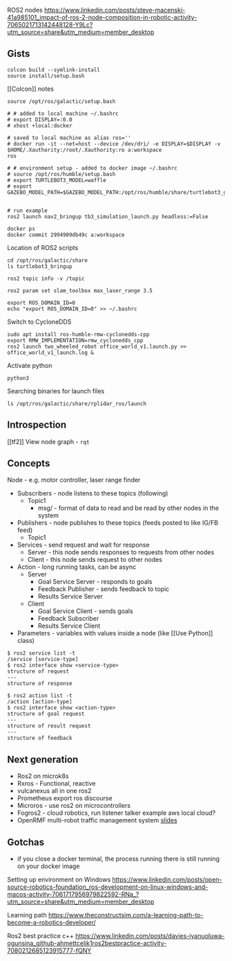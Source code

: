 ROS2 nodes
https://www.linkedin.com/posts/steve-macenski-41a985101_impact-of-ros-2-node-composition-in-robotic-activity-7065021713142448128-Y9Lc?utm_source=share&utm_medium=member_desktop

## Gists
```
colcon build --symlink-install
source install/setup.bash
```
[[Colcon]] notes
```
source /opt/ros/galactic/setup.bash
```

```
# # added to local machine ~/.bashrc
# export DISPLAY=:0.0
# xhost +local:docker

# saved to local machine as alias ros=''
# docker run -it --net=host --device /dev/dri/ -e DISPLAY=$DISPLAY -v $HOME/.Xauthority:/root/.Xauthority:ro a:workspace
ros

# # environment setup - added to docker image ~/.bashrc
# source /opt/ros/humble/setup.bash
# export TURTLEBOT3_MODEL=waffle
# export GAZEBO_MODEL_PATH=$GAZEBO_MODEL_PATH:/opt/ros/humble/share/turtlebot3_gazebo/models


# run example
ros2 launch nav2_bringup tb3_simulation_launch.py headless:=False

docker ps
docker commit 2994909db49c a:workspace
```

Location of ROS2 scripts
```
cd /opt/ros/galactic/share
ls turtlebot3_bringup
```

```
ros2 topic info -v /topic

ros2 param set slam_toolbox max_laser_range 3.5

export ROS_DOMAIN_ID=0
echo "export ROS_DOMAIN_ID=0" >> ~/.bashrc

```

Switch to CycloneDDS
```
sudo apt install ros-humble-rmw-cyclonedds-cpp
export RMW_IMPLEMENTATION=rmw_cyclonedds_cpp
ros2 launch two_wheeled_robot office_world_v1.launch.py >> office_world_v1_launch.log &
```

Activate python
```
python3
```

Searching binaries for launch files
```
ls /opt/ros/galactic/share/rplidar_ros/launch
```
## Introspection
[[tf2]]
View node graph - `rqt`

## Concepts
Node - e.g. motor controller, laser range finder
- Subscribers - node listens to these topics (following)
	- Topic1
		- msg/ - format of data to read and be read by other nodes in the system
- Publishers - node publishes to these topics (feeds posted to like IG/FB feed)
	- Topic1
- Services - send request and wait for response
	- Server - this node sends responses to requests from other nodes
	- Client - this node sends request to other nodes
- Action - long running tasks, can be async
	- Server
		- Goal Service Server - responds to goals
		- Feedback Publisher - sends feedback to topic
		- Results Service Server
	- Client
		- Goal Service Client - sends goals
		- Feedback Subscriber
		- Results Service Client
- Parameters - variables with values inside a node (like [[Use Python]] class)

```
$ ros2 service list -t
/service [service-type]
$ ros2 interface show <service-type>
structure of request
---
structure of response
```

```
$ ros2 action list -t
/action [action-type]
$ ros2 interface show <action-type>
structure of goal request
---
structure of result request
---
structure of feedback
```


## Next generation
* Ros2 on microk8s
* Rxros - Functional, reactive
* vulcanexus all in one ros2
* Prometheus export ros discourse
* Microros - use ros2 on microcontrollers
* Fogros2 - cloud robotics, run listener talker example aws local cloud?
* OpenRMF  multi-robot traffic management system [slides](https://docs.google.com/presentation/d/1Lt79xlM_XkITmURSbI5hkAAgnjSX8dHKBkgvz3x3Uzw/edit)

## Gotchas
* if you close a docker terminal, the process running there is still running on your docker image

Setting up environment on Windows
https://www.linkedin.com/posts/open-source-robotics-foundation_ros-development-on-linux-windows-and-macos-activity-7061717956979822592-RNa_?utm_source=share&utm_medium=member_desktop

Learning path
https://www.theconstructsim.com/a-learning-path-to-become-a-robotics-developer/

Ros2 best practice c++
https://www.linkedin.com/posts/davies-iyanuoluwa-ogunsina_github-ahmettcelik1ros2bestpractice-activity-7080212685123915777-fQNY
